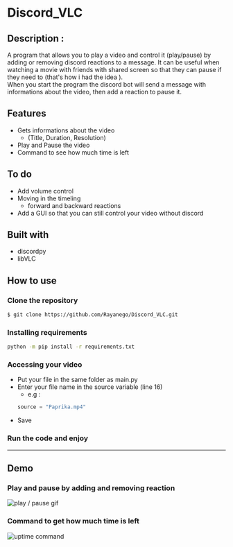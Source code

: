 # Discord_VLC


## Description :
A program that allows you to play a video and control it (play/pause) by adding or removing discord reactions to a message. It can be useful when watching a movie with friends with shared screen so that they can pause if they need to (that's how i had the idea ).  
When you start the program the discord bot will send a message with informations about the video, then add a reaction to pause it.



## Features

* Gets informations about the video 
    * (Title, Duration, Resolution)
* Play and Pause the video
* Command to see how much time is left
 
 
## To do
* Add volume control
* Moving in the timeling 
    * forward and backward reactions
* Add a GUI so that you can still control your video without discord


 ## Built with 
 * discordpy
 * libVLC


## How to use 


### Clone the repository
```bash
$ git clone https://github.com/Rayanego/Discord_VLC.git
```

### Installing requirements
 ```bash
 python -m pip install -r requirements.txt
 ```
 
### Accessing your video
* Put your file in the same folder as main.py
* Enter your file name in the source variable (line 16) 
    * e.g :
    ```py
    source = "Paprika.mp4"
    ```
* Save
### Run the code and enjoy
 
 ***
  ## Demo

  ### Play and pause by adding and removing reaction
![play / pause gif](https://i.imgur.com/LYcwYcN.gif)

  ### Command to get how much time is left

![uptime command](https://i.imgur.com/NmKdXf6.png)

